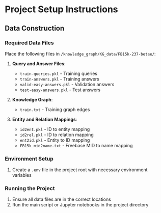 # Project Setup Instructions

## Data Construction

### Required Data Files

Place the following files in `/knowledge_graph/KG_data/FB15k-237-betae/`:

1. **Query and Answer Files**:
   - `train-queries.pkl` - Training queries
   - `train-answers.pkl` - Training answers
   - `valid-easy-answers.pkl` - Validation answers
   - `test-easy-answers.pkl` - Test answers

2. **Knowledge Graph**:
   - `train.txt` - Training graph edges 

3. **Entity and Relation Mappings**:
   - `id2ent.pkl` - ID to entity mapping
   - `id2rel.pkl` - ID to relation mapping
   - `ent2id.pkl` - Entity to ID mapping
   - `FB15k_mid2name.txt` - Freebase MID to name mapping 

### Environment Setup

1. Create a `.env` file in the project root with necessary environment variables


### Running the Project

1. Ensure all data files are in the correct locations
2. Run the main script or Jupyter notebooks in the project directory